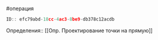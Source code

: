 #операция

```javascript
ID:: efc79abd-18cc-4ac3-8be9-db378c12acdb
```

Определения:: [[Опр. Проектирование точки на прямую]]